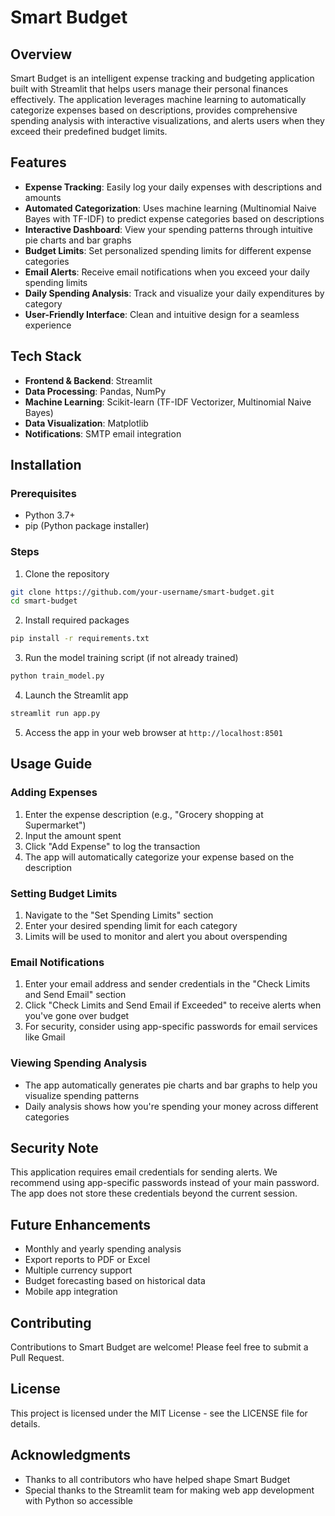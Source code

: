 # Smart Budget

## Overview
Smart Budget is an intelligent expense tracking and budgeting application built with Streamlit that helps users manage their personal finances effectively. The application leverages machine learning to automatically categorize expenses based on descriptions, provides comprehensive spending analysis with interactive visualizations, and alerts users when they exceed their predefined budget limits.


## Features

- **Expense Tracking**: Easily log your daily expenses with descriptions and amounts
- **Automated Categorization**: Uses machine learning (Multinomial Naive Bayes with TF-IDF) to predict expense categories based on descriptions
- **Interactive Dashboard**: View your spending patterns through intuitive pie charts and bar graphs
- **Budget Limits**: Set personalized spending limits for different expense categories
- **Email Alerts**: Receive email notifications when you exceed your daily spending limits
- **Daily Spending Analysis**: Track and visualize your daily expenditures by category
- **User-Friendly Interface**: Clean and intuitive design for a seamless experience

## Tech Stack

- **Frontend & Backend**: Streamlit
- **Data Processing**: Pandas, NumPy
- **Machine Learning**: Scikit-learn (TF-IDF Vectorizer, Multinomial Naive Bayes)
- **Data Visualization**: Matplotlib
- **Notifications**: SMTP email integration

## Installation

### Prerequisites
- Python 3.7+
- pip (Python package installer)

### Steps

1. Clone the repository
```bash
git clone https://github.com/your-username/smart-budget.git
cd smart-budget
```

2. Install required packages
```bash
pip install -r requirements.txt
```

3. Run the model training script (if not already trained)
```bash
python train_model.py
```

4. Launch the Streamlit app
```bash
streamlit run app.py
```

5. Access the app in your web browser at `http://localhost:8501`

## Usage Guide

### Adding Expenses
1. Enter the expense description (e.g., "Grocery shopping at Supermarket")
2. Input the amount spent
3. Click "Add Expense" to log the transaction
4. The app will automatically categorize your expense based on the description

### Setting Budget Limits
1. Navigate to the "Set Spending Limits" section
2. Enter your desired spending limit for each category
3. Limits will be used to monitor and alert you about overspending

### Email Notifications
1. Enter your email address and sender credentials in the "Check Limits and Send Email" section
2. Click "Check Limits and Send Email if Exceeded" to receive alerts when you've gone over budget
3. For security, consider using app-specific passwords for email services like Gmail

### Viewing Spending Analysis
- The app automatically generates pie charts and bar graphs to help you visualize spending patterns
- Daily analysis shows how you're spending your money across different categories

## Security Note
This application requires email credentials for sending alerts. We recommend using app-specific passwords instead of your main password. The app does not store these credentials beyond the current session.

## Future Enhancements
- Monthly and yearly spending analysis
- Export reports to PDF or Excel
- Multiple currency support
- Budget forecasting based on historical data
- Mobile app integration

## Contributing
Contributions to Smart Budget are welcome! Please feel free to submit a Pull Request.

## License
This project is licensed under the MIT License - see the LICENSE file for details.

## Acknowledgments
- Thanks to all contributors who have helped shape Smart Budget
- Special thanks to the Streamlit team for making web app development with Python so accessible
